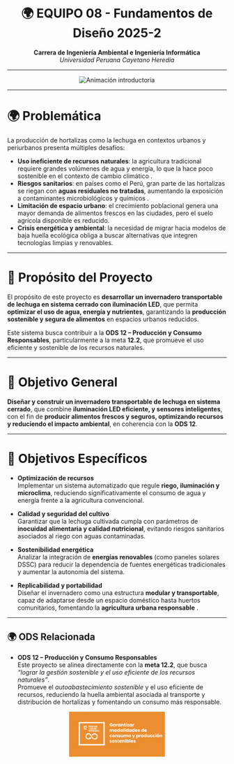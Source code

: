 <h1 align="center">🌍 <strong>EQUIPO 08 - Fundamentos de Diseño 2025-2</strong></h1>

<p align="center">
  <strong>Carrera de Ingeniería Ambiental e Ingeniería Informática</strong><br>
  <em>Universidad Peruana Cayetano Heredia</em>
</p>

---

<p align="center">
  <img src="https://readme-typing-svg.herokuapp.com?size=28&color=228B22&center=true&vCenter=true&width=950&lines=♻️+Producción+y+Consumo+Responsables;💡+Innovación+para+un+futuro+sostenible;🤝+Trabajo+en+equipo+y+responsabilidad+social" alt="Animación introductoria">
</p>

---
# 🌍 Problemática  

La producción de hortalizas como la lechuga en contextos urbanos y periurbanos presenta múltiples desafíos:  

- **Uso ineficiente de recursos naturales**: la agricultura tradicional requiere grandes volúmenes de agua y energía, lo que la hace poco sostenible en el contexto de cambio climático .  
- **Riesgos sanitarios**: en países como el Perú, gran parte de las hortalizas se riegan con **aguas residuales no tratadas**, aumentando la exposición a contaminantes microbiológicos y químicos .  
- **Limitación de espacio urbano**: el crecimiento poblacional genera una mayor demanda de alimentos frescos en las ciudades, pero el suelo agrícola disponible es reducido.  
- **Crisis energética y ambiental**: la necesidad de migrar hacia modelos de baja huella ecológica obliga a buscar alternativas que integren tecnologías limpias y renovables.  

---

# 🌱 Propósito del Proyecto  

El propósito de este proyecto es **desarrollar un invernadero transportable de lechuga en sistema cerrado con iluminación LED**, que permita **optimizar el uso de agua, energía y nutrientes**, garantizando la **producción sostenible y segura de alimentos** en espacios urbanos reducidos.  

Este sistema busca contribuir a la **ODS 12 – Producción y Consumo Responsables**, particularmente a la meta **12.2**, que promueve el uso eficiente y sostenible de los recursos naturales.  

---

# 🎯 Objetivo General  

**Diseñar y construir un invernadero transportable de lechuga en sistema cerrado**, que combine **iluminación LED eficiente, y sensores inteligentes**, con el fin de **producir alimentos frescos y seguros, optimizando recursos y reduciendo el impacto ambiental**, en coherencia con la **ODS 12**.  

---

# 📝 Objetivos Específicos  

- **Optimización de recursos**  
  Implementar un sistema automatizado que regule **riego, iluminación y microclima**, reduciendo significativamente el consumo de agua y energía frente a la agricultura convencional.  

- **Calidad y seguridad del cultivo**  
  Garantizar que la lechuga cultivada cumpla con parámetros de **inocuidad alimentaria y calidad nutricional**, evitando riesgos sanitarios asociados al riego con aguas contaminadas.  

- **Sostenibilidad energética**  
  Analizar la integración de **energías renovables** (como paneles solares DSSC) para reducir la dependencia de fuentes energéticas tradicionales y aumentar la autonomía del sistema.  

- **Replicabilidad y portabilidad**  
  Diseñar el invernadero como una estructura **modular y transportable**, capaz de adaptarse desde un espacio doméstico hasta huertos comunitarios, fomentando la **agricultura urbana responsable** .  

---
## 🌍 ODS Relacionada

- **ODS 12 – Producción y Consumo Responsables**  
  Este proyecto se alinea directamente con la **meta 12.2**, que busca *“lograr la gestión sostenible y el uso eficiente de los recursos naturales”*.  
  Promueve el *autoabastecimiento sostenible* y el uso eficiente de recursos, reduciendo la huella ambiental asociada al transporte y distribución de 
  hortalizas y fomentando un consumo más responsable. 

<p align="center">
  <img src="https://github.com/JuanVidalx/Grupo-4_Fundamentos-de-dise-o/blob/05fad9449a39b9e1cc774faa3228613bc974876a/ods12.jpg" width="220" alt="ODS 12">
</p>


